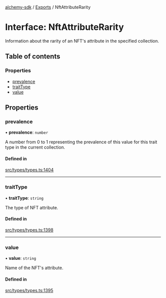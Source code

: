 [alchemy-sdk](../README.md) / [Exports](../modules.md) / NftAttributeRarity

# Interface: NftAttributeRarity

Information about the rarity of an NFT's attribute in the specified collection.

## Table of contents

### Properties

- [prevalence](NftAttributeRarity.md#prevalence)
- [traitType](NftAttributeRarity.md#traittype)
- [value](NftAttributeRarity.md#value)

## Properties

### prevalence

• **prevalence**: `number`

A number from 0 to 1 representing the prevalence of this value for this
trait type in the current collection.

#### Defined in

[src/types/types.ts:1404](https://github.com/alchemyplatform/alchemy-sdk-js/blob/e05babb/src/types/types.ts#L1404)

___

### traitType

• **traitType**: `string`

The type of NFT attribute.

#### Defined in

[src/types/types.ts:1398](https://github.com/alchemyplatform/alchemy-sdk-js/blob/e05babb/src/types/types.ts#L1398)

___

### value

• **value**: `string`

Name of the NFT's attribute.

#### Defined in

[src/types/types.ts:1395](https://github.com/alchemyplatform/alchemy-sdk-js/blob/e05babb/src/types/types.ts#L1395)
